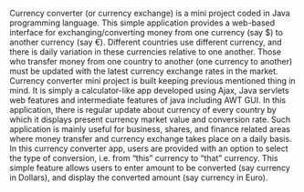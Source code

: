Currency converter (or currency exchange) is a mini project coded in Java programming language. 
This simple application provides a web-based interface for exchanging/converting money from one currency (say $) to another currency (say €).
Different countries use different currency, and there is daily variation in these currencies relative to one another.
Those who transfer money from one country to another (one currency to another) must be updated with the latest currency exchange rates in the market.
Currency converter mini project is built keeping previous mentioned thing in mind.
It is simply a calculator-like app developed using Ajax, Java servlets web features and intermediate features of java including AWT GUI. 
In this application, there is regular update about currency of every country by which it displays present currency market value and conversion rate.
Such application is mainly useful for business, shares, and finance related areas where money transfer and currency exchange takes place on a daily basis.
In this currency converter app, users are provided with an option to select the type of conversion, i.e. from “this” currency to “that” currency. 
This simple feature allows users to enter amount to be converted (say currency in Dollars), and display the converted amount (say currency in Euro).
